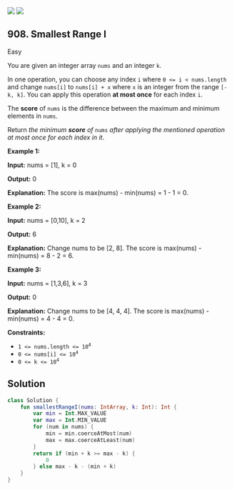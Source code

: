 [![](https://img.shields.io/github/stars/javadev/LeetCode-in-Kotlin?label=Stars&style=flat-square)](https://github.com/javadev/LeetCode-in-Kotlin)
[![](https://img.shields.io/github/forks/javadev/LeetCode-in-Kotlin?label=Fork%20me%20on%20GitHub%20&style=flat-square)](https://github.com/javadev/LeetCode-in-Kotlin/fork)

## 908\. Smallest Range I

Easy

You are given an integer array `nums` and an integer `k`.

In one operation, you can choose any index `i` where `0 <= i < nums.length` and change `nums[i]` to `nums[i] + x` where `x` is an integer from the range `[-k, k]`. You can apply this operation **at most once** for each index `i`.

The **score** of `nums` is the difference between the maximum and minimum elements in `nums`.

Return _the minimum **score** of_ `nums` _after applying the mentioned operation at most once for each index in it_.

**Example 1:**

**Input:** nums = [1], k = 0

**Output:** 0

**Explanation:** The score is max(nums) - min(nums) = 1 - 1 = 0.

**Example 2:**

**Input:** nums = [0,10], k = 2

**Output:** 6

**Explanation:** Change nums to be [2, 8]. The score is max(nums) - min(nums) = 8 - 2 = 6.

**Example 3:**

**Input:** nums = [1,3,6], k = 3

**Output:** 0

**Explanation:** Change nums to be [4, 4, 4]. The score is max(nums) - min(nums) = 4 - 4 = 0.

**Constraints:**

*   <code>1 <= nums.length <= 10<sup>4</sup></code>
*   <code>0 <= nums[i] <= 10<sup>4</sup></code>
*   <code>0 <= k <= 10<sup>4</sup></code>

## Solution

```kotlin
class Solution {
    fun smallestRangeI(nums: IntArray, k: Int): Int {
        var min = Int.MAX_VALUE
        var max = Int.MIN_VALUE
        for (num in nums) {
            min = min.coerceAtMost(num)
            max = max.coerceAtLeast(num)
        }
        return if (min + k >= max - k) {
            0
        } else max - k - (min + k)
    }
}
```